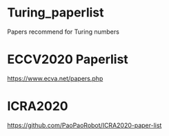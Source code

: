 # Turing_paperlist
Papers recommend for Turing numbers 
# ECCV2020 Paperlist
https://www.ecva.net/papers.php
# ICRA2020 
https://github.com/PaoPaoRobot/ICRA2020-paper-list


